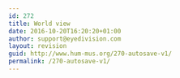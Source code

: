 ```yaml
---
id: 272
title: World view
date: 2016-10-20T16:20:20+01:00
author: support@eyedivision.com
layout: revision
guid: http://www.hum-mus.org/270-autosave-v1/
permalink: /270-autosave-v1/
---
```

